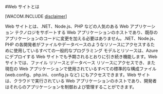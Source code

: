 <properties umbracoNaviHide="0" pageTitle="Web サイトとは" metaKeywords="Azure の Web サイト, Azure のデプロイ, Azure の構成の変更, Azure のデプロイの更新, Azure .NET のデプロイ, Azure .NET のデプロイ" description="SQL データベースまたは MySQL データベースを使用できるように Web サイトを構成する方法や、診断ログとダウンロード ログを構成する方法について説明します。" linkid="itpro-windows-howto-configure-websites" urlDisplayName="Web サイトの構成方法" title="Web サイトとは" authors="" />



#Web サイトとは

[WACOM.INCLUDE [disclaimer](../includes/disclaimer.md)]

Web サイトとは、.NET、Node.js、PHP などの人気のある Web アプリケーション テクノロジをサポートする Web アプリケーションのホストであり、既存のアプリケーションのコードに変更を加える必要はありません。.NET、Node.js、PHP の各開発者がファイルやデータベースのようなリソースにアクセスするために使用しているすべての一般的なプログラミング モデルとリソースは、Azure にデプロイする Web サイトでも予期されるとおりに引き続き機能します。Web サイトでは、ファイル リソースとデータベース リソースにアクセスでき、また現在の Web アプリケーションで使用されているすべての標準的な構成ファイル (web.config、php.ini、config.js など) にもアクセスできます。Web サイトは、クラウドで実行されている Web アプリケーションのホストであり、開発者はそれらのアプリケーションを制御および管理することができます。














